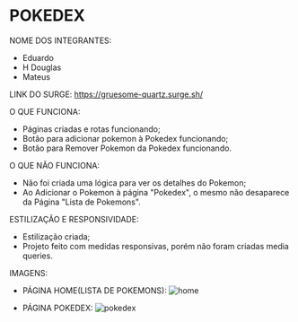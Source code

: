 # POKEDEX

NOME DOS INTEGRANTES: 
- Eduardo
- H Douglas
- Mateus

LINK DO SURGE: https://gruesome-quartz.surge.sh/

O QUE FUNCIONA:
- Páginas criadas e rotas funcionando;
- Botão para adicionar pokemon à Pokedex funcionando;
- Botão para Remover Pokemon da Pokedex funcionando.

O QUE NÃO FUNCIONA: 
- Não foi criada uma lógica para ver os detalhes do Pokemon;
- Ao Adicionar o Pokemon à página "Pokedex", o mesmo não desaparece da Página "Lista de Pokemons".

ESTILIZAÇÃO E RESPONSIVIDADE:
- Estilização criada;
- Projeto feito com medidas responsivas, porém não foram criadas media queries.

IMAGENS:

- PÁGINA HOME(LISTA DE POKEMONS):
![home](https://user-images.githubusercontent.com/102442943/189560752-bd75b1ae-3af8-4be7-a08b-89adcbd75598.png)

- PÁGINA POKEDEX:
![pokedex](https://user-images.githubusercontent.com/102442943/189560909-412c8313-e391-4868-8d64-b8b89d972936.png)

